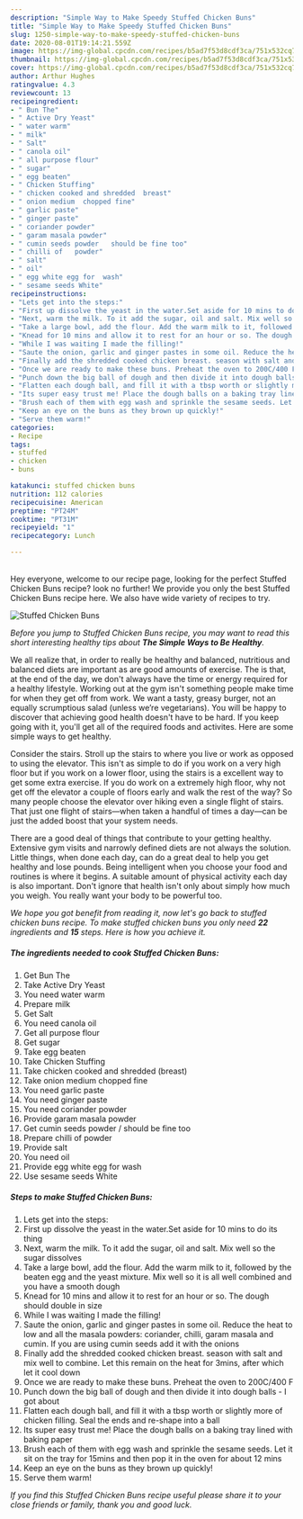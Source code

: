 ```yaml
---
description: "Simple Way to Make Speedy Stuffed Chicken Buns"
title: "Simple Way to Make Speedy Stuffed Chicken Buns"
slug: 1250-simple-way-to-make-speedy-stuffed-chicken-buns
date: 2020-08-01T19:14:21.559Z
image: https://img-global.cpcdn.com/recipes/b5ad7f53d8cdf3ca/751x532cq70/stuffed-chicken-buns-recipe-main-photo.jpg
thumbnail: https://img-global.cpcdn.com/recipes/b5ad7f53d8cdf3ca/751x532cq70/stuffed-chicken-buns-recipe-main-photo.jpg
cover: https://img-global.cpcdn.com/recipes/b5ad7f53d8cdf3ca/751x532cq70/stuffed-chicken-buns-recipe-main-photo.jpg
author: Arthur Hughes
ratingvalue: 4.3
reviewcount: 13
recipeingredient:
- " Bun The"
- " Active Dry Yeast"
- " water warm"
- " milk"
- " Salt"
- " canola oil"
- " all purpose flour"
- " sugar"
- " egg beaten"
- " Chicken Stuffing"
- " chicken cooked and shredded  breast"
- " onion medium  chopped fine"
- " garlic paste"
- " ginger paste"
- " coriander powder"
- " garam masala powder"
- " cumin seeds powder   should be fine too"
- " chilli of   powder"
- " salt"
- " oil"
- " egg white egg for  wash"
- " sesame seeds White"
recipeinstructions:
- "Lets get into the steps:"
- "First up dissolve the yeast in the water.Set aside for 10 mins to do its thing"
- "Next, warm the milk. To it add the sugar, oil and salt. Mix well so the sugar dissolves"
- "Take a large bowl, add the flour. Add the warm milk to it, followed by the beaten egg and the yeast mixture. Mix well so it is all well combined and you have a smooth dough"
- "Knead for 10 mins and allow it to rest for an hour or so. The dough should double in size"
- "While I was waiting I made the filling!"
- "Saute the onion, garlic and ginger pastes in some oil. Reduce the heat to low and all the masala powders: coriander, chilli, garam masala and cumin. If you are using cumin seeds add it with the onions"
- "Finally add the shredded cooked chicken breast. season with salt and mix well to combine. Let this remain on the heat for 3mins, after which let it cool down"
- "Once we are ready to make these buns. Preheat the oven to 200C/400 F"
- "Punch down the big ball of dough and then divide it into dough balls - I got about"
- "Flatten each dough ball, and fill it with a tbsp worth or slightly more of chicken filling. Seal the ends and re-shape into a ball"
- "Its super easy trust me! Place the dough balls on a baking tray lined with baking paper"
- "Brush each of them with egg wash and sprinkle the sesame seeds. Let it sit on the tray for 15mins and then pop it in the oven for about 12 mins"
- "Keep an eye on the buns as they brown up quickly!"
- "Serve them warm!"
categories:
- Recipe
tags:
- stuffed
- chicken
- buns

katakunci: stuffed chicken buns 
nutrition: 112 calories
recipecuisine: American
preptime: "PT24M"
cooktime: "PT31M"
recipeyield: "1"
recipecategory: Lunch

---
```

<br>
Hey everyone, welcome to our recipe page, looking for the perfect Stuffed Chicken Buns recipe? look no further! We provide you only the best Stuffed Chicken Buns recipe here. We also have wide variety of recipes to try.
<br>


![Stuffed Chicken Buns](https://img-global.cpcdn.com/recipes/b5ad7f53d8cdf3ca/751x532cq70/stuffed-chicken-buns-recipe-main-photo.jpg)

<i>Before you jump to Stuffed Chicken Buns recipe, you may want to read this short interesting healthy tips about <strong>The Simple Ways to Be Healthy</strong>.</i>

We all realize that, in order to really be healthy and balanced, nutritious and balanced diets are important as are good amounts of exercise. The  is that, at the end of the day, we don't always have the time or energy required for a healthy lifestyle. Working out at the gym isn't something people make time for when they get off from work. We want a tasty, greasy burger, not an equally scrumptious salad (unless we’re vegetarians). You will be happy to discover that achieving good health doesn't have to be hard. If you keep going with it, you'll get all of the required foods and activites. Here are some simple ways to get healthy.

Consider the stairs. Stroll up the stairs to where you live or work as opposed to using the elevator. This isn't as simple to do if you work on a very high floor but if you work on a lower floor, using the stairs is a excellent way to get some extra exercise. If you do work on a extremely high floor, why not get off the elevator a couple of floors early and walk the rest of the way? So many people choose the elevator over hiking even a single flight of stairs. That just one flight of stairs—when taken a handful of times a day—can be just the added boost that your system needs. 

There are a good deal of things that contribute to your getting healthy. Extensive gym visits and narrowly defined diets are not always the solution. Little things, when done each day, can do a great deal to help you get healthy and lose pounds. Being intelligent when you choose your food and routines is where it begins. A suitable amount of physical activity each day is also important. Don't ignore that health isn't only about simply how much you weigh. You really want your body to be powerful too. 


<i>We hope you got benefit from reading it, now let's go back to stuffed chicken buns recipe. To make stuffed chicken buns you only need <strong>22</strong> ingredients and <strong>15</strong> steps. Here is how you achieve it.
</i>

##### The ingredients needed to cook Stuffed Chicken Buns:

1. Get  Bun The
1. Take  Active Dry Yeast
1. You need  water warm
1. Prepare  milk
1. Get  Salt
1. You need  canola oil
1. Get  all purpose flour
1. Get  sugar
1. Take  egg beaten
1. Take  Chicken Stuffing
1. Take  chicken cooked and shredded  (breast)
1. Take  onion medium  chopped fine
1. You need  garlic paste
1. You need  ginger paste
1. You need  coriander powder
1. Provide  garam masala powder
1. Get  cumin seeds powder /  should be fine too
1. Prepare  chilli of   powder
1. Provide  salt
1. You need  oil
1. Provide  egg white egg for  wash
1. Use  sesame seeds White


##### Steps to make Stuffed Chicken Buns:

1. Lets get into the steps:
1. First up dissolve the yeast in the water.Set aside for 10 mins to do its thing
1. Next, warm the milk. To it add the sugar, oil and salt. Mix well so the sugar dissolves
1. Take a large bowl, add the flour. Add the warm milk to it, followed by the beaten egg and the yeast mixture. Mix well so it is all well combined and you have a smooth dough
1. Knead for 10 mins and allow it to rest for an hour or so. The dough should double in size
1. While I was waiting I made the filling!
1. Saute the onion, garlic and ginger pastes in some oil. Reduce the heat to low and all the masala powders: coriander, chilli, garam masala and cumin. If you are using cumin seeds add it with the onions
1. Finally add the shredded cooked chicken breast. season with salt and mix well to combine. Let this remain on the heat for 3mins, after which let it cool down
1. Once we are ready to make these buns. Preheat the oven to 200C/400 F
1. Punch down the big ball of dough and then divide it into dough balls - I got about
1. Flatten each dough ball, and fill it with a tbsp worth or slightly more of chicken filling. Seal the ends and re-shape into a ball
1. Its super easy trust me! Place the dough balls on a baking tray lined with baking paper
1. Brush each of them with egg wash and sprinkle the sesame seeds. Let it sit on the tray for 15mins and then pop it in the oven for about 12 mins
1. Keep an eye on the buns as they brown up quickly!
1. Serve them warm!


<i>If you find this Stuffed Chicken Buns recipe useful please share it to your close friends or family, thank you and good luck.</i>
